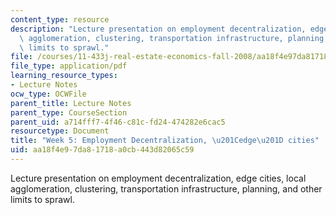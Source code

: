 ```yaml
---
content_type: resource
description: "Lecture presentation on employment decentralization, edge cities, local\
  \ agglomeration, clustering, transportation infrastructure, planning, and\r\nother\
  \ limits to sprawl."
file: /courses/11-433j-real-estate-economics-fall-2008/aa18f4e97da81718a0cb443d82065c59_wk5.pdf
file_type: application/pdf
learning_resource_types:
- Lecture Notes
ocw_type: OCWFile
parent_title: Lecture Notes
parent_type: CourseSection
parent_uid: a714fff7-4f46-c81c-fd24-474282e6cac5
resourcetype: Document
title: "Week 5: Employment Decentralization, \u201Cedge\u201D cities"
uid: aa18f4e9-7da8-1718-a0cb-443d82065c59
---
```

Lecture presentation on employment decentralization, edge cities, local agglomeration, clustering, transportation infrastructure, planning, and
other limits to sprawl.

